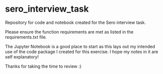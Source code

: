# sero_interview_task
Repository for code and notebook created for the Sero interview task.

Please ensure the function requirements are met as listed in the requirements.txt file.

The Jupyter Notebook is a good place to start as this lays out my intended use of the code package I created for this exercise. I hope my notes in it are self explanatory!

Thanks for taking the time to review :) 
